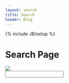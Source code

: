 ```yaml
---
layout: search
title: Search
header: Blog
---
```

{% include JB/setup %}

<h1>Search Page</h1>

<form action="search.html">
<div class="input-group">
<div class="tipue_search_left"><img src="tipuesearch/search.png" class="tipue_search_icon"></div>
<div class="tipue_search_right"><input type="text" name="q" id="tipue_search_input" pattern=".{3,}" title="At least 3 characters" required></div>
<div style="clear: both;"></div>
</div>
</form>
<div id="tipue_search_content"></div>

<script type="text/javascript" src="tipuesearch/tipuesearch_set.js"></script>
<script type="text/javascript" src="tipuesearch/tipuesearch_content.js"></script>
<link rel="stylesheet" type="text/css" href="tipuesearch/css/tipuesearch.css">
<script type="text/javascript" src="tipuesearch/tipuesearch.min.js"></script>

<script>
$(document).ready(function() {
     $('#tipue_search_input').tipuesearch();
});
</script>
